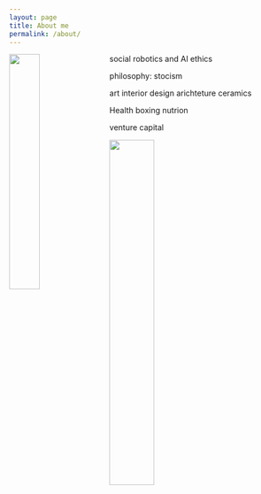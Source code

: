 ```yaml
---
layout: page
title: About me
permalink: /about/
---
```


<img style="float: left; margin: 0px 15px 15px 0px;" src="{{site.imgurl}}/Screen Shot 2020-06-29 at 5.54.24 PM.png" width="33%" />


social robotics and AI ethics

philosophy: stocism


art
interior design
arichteture
ceramics

Health
boxing
nutrion


venture capital


<img style="float: center; margin: 0px 15px 15px 0px;" src="{{site.imgurl}}/sig.PNG" width="40%" />
